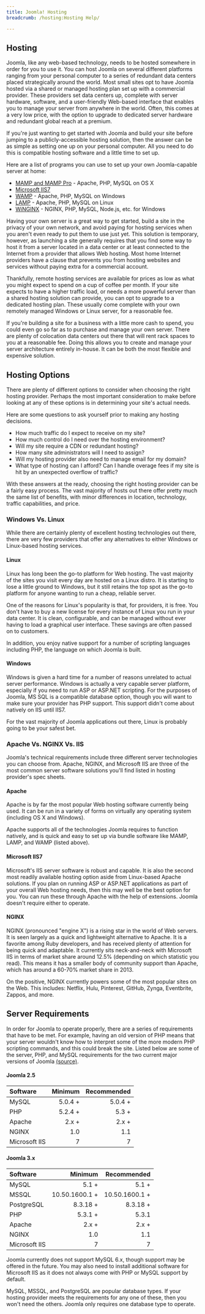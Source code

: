 ```yaml
---
title: Joomla! Hosting
breadcrumb: /hosting:Hosting Help/

---
```


Hosting
-----

Joomla, like any web-based technology, needs to be hosted somewhere in order for you to use it. You can host Joomla on several different platforms ranging from your personal computer to a series of redundant data centers placed strategically around the world. Most small sites opt to have Joomla hosted via a shared or managed hosting plan set up with a commercial provider. These providers set data centers up, complete with server hardware, software, and a user-friendly Web-based interface that enables you to manage your server from anywhere in the world. Often, this comes at a very low price, with the option to upgrade to dedicated server hardware and redundant global reach at a premium.

If you're just wanting to get started with Joomla and build your site before jumping to a publicly-accessible hosting solution, then the answer can be as simple as setting one up on your personal computer. All you need to do this is compatible hosting software and a little time to set up. 

Here are a list of programs you can use to set up your own Joomla-capable server at home:

* [MAMP and MAMP Pro](http://www.mamp.info/en/index.html) - Apache, PHP, MySQL on OS X
* [Microsoft IIS7](http://www.iis.net/)
* [WAMP](http://www.wampserver.com/en/) - Apache, PHP, MySQL on Windows
* [LAMP](http://en.wikipedia.org/wiki/LAMP_%28software_bundle%29) - Apache, PHP, MySQL on Linux
* [WiNGINX](http://wiNGINX.com/) - NGINX, PHP, MySQL, Node.js, etc. for Windows

Having your own server is a great way to get started, build a site in the privacy of your own network, and avoid paying for hosting services when you aren't even ready to put them to use just yet. This solution is temporary, however, as launching a site generally requires that you find some way to host it from a server located in a data center or at least connected to the Internet from a provider that allows Web hosting. Most home Internet providers have a clause that prevents you from hosting websites and services without paying extra for a commercial account.

Thankfully, remote hosting services are available for prices as low as what you might expect to spend on a cup of coffee per month. If your site expects to have a higher traffic load, or needs a more powerful server than a shared hosting solution can provide, you can opt to upgrade to a dedicated hosting plan. These usually come complete with your own remotely managed Windows or Linux server, for a reasonable fee.

If you're building a site for a business with a little more cash to spend, you could even go so far as to purchase and manage your own server. There are plenty of colocation data centers out there that will rent rack spaces to you at a reasonable fee. Doing this allows you to create and manage your server architecture entirely in-house. It can be both the most flexible and expensive solution.

Hosting Options
--------------

There are plenty of different options to consider when choosing the right hosting provider. Perhaps the most important consideration to make before looking at any of these options is in determining your site's actual needs.

Here are some questions to ask yourself prior to making any hosting decisions.
* How much traffic do I expect to receive on my site?
* How much control do I need over the hosting environment?
* Will my site require a CDN or redundant hosting?
* How many site administrators will I need to assign?
* Will my hosting provider also need to manage email for my domain?
* What type of hosting can I afford? Can I handle overage fees if my site is hit by an unexpected overflow of traffic?

With these answers at the ready, choosing the right hosting provider can be a fairly easy process. The vast majority of hosts out there offer pretty much the same list of benefits, with minor differences in location, technology, traffic capabilities, and price.

### Windows Vs. Linux

While there are certainly plenty of excellent hosting technologies out there, there are very few providers that offer any alternatives to either Windows or Linux-based hosting services.

#### Linux

Linux has long been the go-to platform for Web hosting. The vast majority of the sites you visit every day are hosted on a Linux distro. It is starting to lose a little ground to Windows, but it still retains the top spot as the go-to platform for anyone wanting to run a cheap, reliable server.

One of the reasons for Linux's popularity is that, for providers, it is free. You don't have to buy a new license for every instance of Linux you run in your data center. It is clean, configurable, and can be managed without ever having to load a graphical user interface. These savings are often passed on to customers.

In addition, you enjoy native support for a number of scripting languages including PHP, the language on which Joomla is built.

#### Windows

Windows is given a hard time for a number of reasons unrelated to actual server performance. Windows is actually a very capable server platform, especially if you need to run ASP or ASP.NET scripting. For the purposes of Joomla, MS SQL is a compatible database option, though you will want to make sure your provider has PHP support. This support didn't come about natively on IIS until IIS7.

For the vast majority of Joomla applications out there, Linux is probably going to be your safest bet.

### Apache Vs. NGINX Vs. IIS

Joomla's technical requirements include three different server technologies you can choose from. Apache, NGINX, and Microsoft IIS are three of the most common server software solutions you'll find listed in hosting provider's spec sheets.

#### Apache

Apache is by far the most popular Web hosting software currently being used. It can be run in a variety of forms on virtually any operating system (including OS X and Windows).

Apache supports all of the technologies Joomla requires to function natively, and is quick and easy to set up via bundle software like MAMP, LAMP, and WAMP (listed above).

#### Microsoft IIS7

Microsoft's IIS server software is robust and capable. It is also the second most readily available hosting option aside from Linux-based Apache solutions. If you plan on running ASP or ASP.NET applications as part of your overall Web hosting needs, then this may well be the best option for you. You can run these through Apache with the help of extensions. Joomla doesn't require either to operate.

#### NGINX

NGINX (pronounced "engine X") is a rising star in the world of Web servers. It is seen largely as a quick and lightweight alternative to Apache. It is a favorite among Ruby developers, and has received plenty of attention for being quick and adaptable. It currently sits neck-and-neck with Microsoft IIS in terms of market share around 12.5% (depending on which statistic you read). This means it has a smaller body of community support than Apache, which has around a 60-70% market share in 2013.

On the positive, NGINX currently powers some of the most popular sites on the Web. This includes: Netflix, Hulu, Pinterest, GitHub, Zynga, Eventbrite, Zappos, and more.


Server Requirements
--------------

In order for Joomla to operate properly, there are a series of requirements that have to be met. For example, having an old version of PHP means that your server wouldn't know how to interpret some of the more modern PHP scripting commands, and this could break the site. Listed below are some of the server, PHP, and MySQL requirements for the two current major versions of Joomla [(source)](http://www.joomla.org/technical-requirements.html).

#### Joomla 2.5

| Software      | Minimum       | Recommended |
| :------------ |--------------:| ---------:  |
| MySQL         | 5.0.4 +       | 5.0.4 +     |
| PHP           | 5.2.4 +       | 5.3 +       |
| Apache        | 2.x +         | 2.x +       |
| NGINX         | 1.0           | 1.1         |
| Microsoft IIS | 7             | 7           |

#### Joomla 3.x

| Software      | Minimum       |  Recommended  |
| :------------ |--------------:| ------------: |
| MySQL         | 5.1 +         | 5.1 +         |
| MSSQL         | 10.50.1600.1 +| 10.50.1600.1 +|
| PostgreSQL    | 8.3.18 +      | 8.3.18 +      |
| PHP           | 5.3.1 +       | 5.3.1         |
| Apache        | 2.x +         | 2.x +         |
| NGINX         | 1.0           | 1.1           |
| Microsoft IIS | 7             | 7             |

Joomla currently does not support MySQL 6.x, though support may be offered in the future. You may also need to install additional software for Microsoft IIS as it does not always come with PHP or MySQL support by default.

MySQL, MSSQL, and PostgreSQL are popular database types. If your hosting provider meets the requirements for any one of these, then you won't need the others. Joomla only requires one database type to operate.
